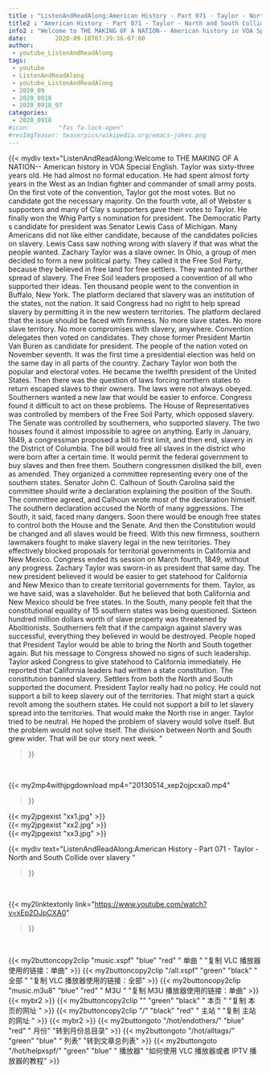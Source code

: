 ```yaml
---
title : "ListenAndReadAlong:American History - Part 071 - Taylor - North and South Collide over slavery "
title2 : "American History - Part 071 - Taylor - North and South Collide over slavery "
info2 : "Welcome to THE MAKING OF A NATION-- American history in VOA Special English. Taylor was sixty-three years old. He had almost no formal education. He had spent almost forty years in the West as an Indian fighter and commander of small army posts. On the first vote of the convention, Taylor got the most votes. But no candidate got the necessary majority. On the fourth vote, all of Webster s supporters and many of Clay s supporters gave their votes to Taylor. He finally won the Whig Party s nomination for president. The Democratic Party s candidate for president was Senator Lewis Cass of Michigan. Many Americans did not like either candidate, because of the candidates  policies on slavery. Lewis Cass saw nothing wrong with slavery if that was what the people wanted. Zachary Taylor was a slave owner. In Ohio, a group of men decided to form a new political party. They called it the Free Soil Party, because they believed in free land for free settlers. They wanted no further spread of slavery. The Free Soil leaders proposed a convention of all who supported their ideas. Ten thousand people went to the convention in Buffalo, New York. The platform declared that slavery was an institution of the states, not the nation. It said Congress had no right to help spread slavery by permitting it in the new western territories. The platform declared that the issue should be faced with firmness. No more slave states. No more slave territory. No more compromises with slavery, anywhere. Convention delegates then voted on candidates. They chose former President Martin Van Buren as candidate for president. The people of the nation voted on November seventh. It was the first time a presidential election was held on the same day in all parts of the country. Zachary Taylor won both the popular and electoral votes. He became the twelfth president of the United States. Then there was the question of laws forcing northern states to return escaped slaves to their owners. The laws were not always obeyed. Southerners wanted a new law that would be easier to enforce. Congress found it difficult to act on these problems. The House of Representatives was controlled by members of the Free Soil Party, which opposed slavery. The Senate was controlled by southerners, who supported slavery. The two houses found it almost impossible to agree on anything. Early in January, 1849, a congressman proposed a bill to first limit, and then end, slavery in the District of Columbia. The bill would free all slaves in the district who were born after a certain time. It would permit the federal government to buy slaves and then free them. Southern congressmen disliked the bill, even as amended. They organized a committee representing every one of the southern states. Senator John C. Calhoun of South Carolina said the committee should write a declaration explaining the position of the South. The committee agreed, and Calhoun wrote most of the declaration himself. The southern declaration accused the North of many aggressions. The South, it said, faced many dangers. Soon there would be enough free states to control both the House and the Senate. And then the Constitution would be changed and all slaves would be freed. With this new firmness, southern lawmakers fought to make slavery legal in the new territories. They effectively blocked proposals for territorial governments in California and New Mexico. Congress ended its session on March fourth, 1849, without any progress. Zachary Taylor was sworn-in as president that same day. The new president believed it would be easier to get statehood for California and New Mexico than to create territorial governments for them. Taylor, as we have said, was a slaveholder. But he believed that both California and New Mexico should be free states. In the South, many people felt that the constitutional equality of 15 southern states was being questioned. Sixteen hundred million dollars worth of slave property was threatened by Abolitionists. Southerners felt that if the campaign against slavery was successful, everything they believed in would be destroyed. People hoped that President Taylor would be able to bring the North and South together again. But his message to Congress showed no signs of such leadership. Taylor asked Congress to give statehood to California immediately. He reported that California leaders had written a state constitution. The constitution banned slavery. Settlers from both the North and South supported the document. President Taylor really had no policy. He could not support a bill to keep slavery out of the territories. That might start a quick revolt among the southern states. He could not support a bill to let slavery spread into the territories. That would make the North rise in anger. Taylor tried to be neutral. He hoped the problem of slavery would solve itself. But the problem would not solve itself. The division between North and South grew wider. That will be our story next week. "
date:        2020-09-18T07:39:36-07:00
author:
 - youtube_ListenAndReadAlong
tags:
 - youtube
 - ListenAndReadAlong
 - youtube_ListenAndReadAlong
 - 2020_09
 - 2020_0918
 - 2020_0918_07
categories:
 - 2020_0918
#icon:        "fas fa-lock-open"
#resImgTeaser: teaserpics/wikipedia.org/emacs-jokes.png
---
```


{{< mydiv text="ListenAndReadAlong:Welcome to THE MAKING OF A NATION-- American history in VOA Special English. Taylor was sixty-three years old. He had almost no formal education. He had spent almost forty years in the West as an Indian fighter and commander of small army posts. On the first vote of the convention, Taylor got the most votes. But no candidate got the necessary majority. On the fourth vote, all of Webster s supporters and many of Clay s supporters gave their votes to Taylor. He finally won the Whig Party s nomination for president. The Democratic Party s candidate for president was Senator Lewis Cass of Michigan. Many Americans did not like either candidate, because of the candidates  policies on slavery. Lewis Cass saw nothing wrong with slavery if that was what the people wanted. Zachary Taylor was a slave owner. In Ohio, a group of men decided to form a new political party. They called it the Free Soil Party, because they believed in free land for free settlers. They wanted no further spread of slavery. The Free Soil leaders proposed a convention of all who supported their ideas. Ten thousand people went to the convention in Buffalo, New York. The platform declared that slavery was an institution of the states, not the nation. It said Congress had no right to help spread slavery by permitting it in the new western territories. The platform declared that the issue should be faced with firmness. No more slave states. No more slave territory. No more compromises with slavery, anywhere. Convention delegates then voted on candidates. They chose former President Martin Van Buren as candidate for president. The people of the nation voted on November seventh. It was the first time a presidential election was held on the same day in all parts of the country. Zachary Taylor won both the popular and electoral votes. He became the twelfth president of the United States. Then there was the question of laws forcing northern states to return escaped slaves to their owners. The laws were not always obeyed. Southerners wanted a new law that would be easier to enforce. Congress found it difficult to act on these problems. The House of Representatives was controlled by members of the Free Soil Party, which opposed slavery. The Senate was controlled by southerners, who supported slavery. The two houses found it almost impossible to agree on anything. Early in January, 1849, a congressman proposed a bill to first limit, and then end, slavery in the District of Columbia. The bill would free all slaves in the district who were born after a certain time. It would permit the federal government to buy slaves and then free them. Southern congressmen disliked the bill, even as amended. They organized a committee representing every one of the southern states. Senator John C. Calhoun of South Carolina said the committee should write a declaration explaining the position of the South. The committee agreed, and Calhoun wrote most of the declaration himself. The southern declaration accused the North of many aggressions. The South, it said, faced many dangers. Soon there would be enough free states to control both the House and the Senate. And then the Constitution would be changed and all slaves would be freed. With this new firmness, southern lawmakers fought to make slavery legal in the new territories. They effectively blocked proposals for territorial governments in California and New Mexico. Congress ended its session on March fourth, 1849, without any progress. Zachary Taylor was sworn-in as president that same day. The new president believed it would be easier to get statehood for California and New Mexico than to create territorial governments for them. Taylor, as we have said, was a slaveholder. But he believed that both California and New Mexico should be free states. In the South, many people felt that the constitutional equality of 15 southern states was being questioned. Sixteen hundred million dollars worth of slave property was threatened by Abolitionists. Southerners felt that if the campaign against slavery was successful, everything they believed in would be destroyed. People hoped that President Taylor would be able to bring the North and South together again. But his message to Congress showed no signs of such leadership. Taylor asked Congress to give statehood to California immediately. He reported that California leaders had written a state constitution. The constitution banned slavery. Settlers from both the North and South supported the document. President Taylor really had no policy. He could not support a bill to keep slavery out of the territories. That might start a quick revolt among the southern states. He could not support a bill to let slavery spread into the territories. That would make the North rise in anger. Taylor tried to be neutral. He hoped the problem of slavery would solve itself. But the problem would not solve itself. The division between North and South grew wider. That will be our story next week. "
>}}
<br>


{{< my2mp4withjpgdownload mp4="20130514_xep2ojpcxa0.mp4"
>}}

{{< my2jpgexist "xx1.jpg" >}}<br>
{{< my2jpgexist "xx2.jpg" >}}<br>
{{< my2jpgexist "xx3.jpg" >}}<br>



{{< mydiv text="ListenAndReadAlong:American History - Part 071 - Taylor - North and South Collide over slavery "
>}}
<br>

{{< my2linktextonly link="https://www.youtube.com/watch?v=xEp2OJpCXA0"
>}}


<br>

{{< my2buttoncopy2clip "music.xspf"        "blue"   "red"    " 单曲 "  "复制 VLC 播放器使用的链接：单曲" >}} {{< my2buttoncopy2clip "/all.xspf"         "green"  "black"  " 全部 "  "复制 VLC 播放器使用的链接：全部" >}} {{< my2buttoncopy2clip "music.m3u8"        "blue"   "red"    " M3U  "    "复制 M3U 播放器使用的链接：单曲" >}} {{< mybr2 >}} {{< my2buttoncopy2clip ""                  "green"  "black"  " 本页 "    "复制 本页的网址 " >}} {{< my2buttoncopy2clip "/"                 "black"  "red"    " 主站 "    "复制 主站的网址 " >}} {{< mybr2 >}} {{< my2buttongoto      "/hot/endothers/"   "blue"   "red"    " 月份"   "转到月份总目录" >}} {{< my2buttongoto      "/hot/alltags/"     "green"  "blue"   " 列表"   "转到文章总列表" >}} {{< my2buttongoto      "/hot/helpxspf/"    "green"  "blue"   " 播放器" "如何使用 VLC 播放器或者 IPTV 播放器的教程" >}} 
